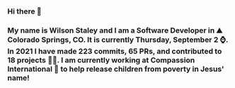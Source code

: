 ### Hi there 👋

### My name is Wilson Staley and I am a Software Developer in ⛰ Colorado Springs, CO.  It is currently Thursday, September 2 ⌚. In 2021 I have made 223 commits, 65 PRs, and contributed to 18 projects 👨‍💻. I am currently working at Compassion International 🏢 to help release children from poverty in Jesus' name!